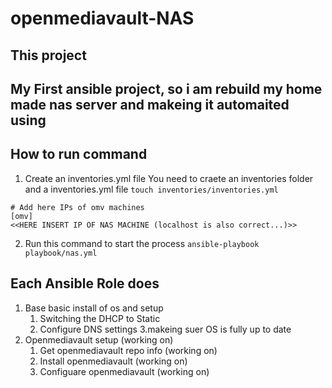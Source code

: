 # openmediavault-NAS

## This project

My First ansible project, so i am rebuild my home made nas server and makeing it automaited 
using 
------------
## How to run command
1. Create an inventories.yml file
You need to craete an inventories folder and a inventories.yml file
`touch inventories/inventories.yml`
```erb
# Add here IPs of omv machines 
[omv]
<<HERE INSERT IP OF NAS MACHINE (localhost is also correct...)>>
```
2. Run this command to start the process `ansible-playbook playbook/nas.yml`


## Each Ansible Role does
1. Base basic install of os and setup
     1. Switching the DHCP to Static
     2. Configure DNS settings
     3.makeing suer OS is fully up to date
2. Openmediavault setup (working on)
     1. Get openmediavault repo info (working on)
     2. Install openmediavault (working on)
     3. Configuare openmediavault (working on)
 
 
 
